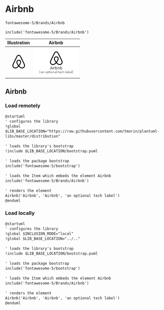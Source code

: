# Airbnb


```text
fontawesome-5/Brands/Airbnb
```

```text
include('fontawesome-5/Brands/Airbnb')
```



| Illustration | Airbnb |
| :---: | :---: |
| ![illustration for Illustration](../../fontawesome-5/Brands/Airbnb.png) | ![illustration for Airbnb](../../fontawesome-5/Brands/Airbnb.Local.png) |




## Airbnb

### Load remotely
```plantuml
@startuml
' configures the library
!global $LIB_BASE_LOCATION="https://raw.githubusercontent.com/tmorin/plantuml-libs/master/distribution"

' loads the library's bootstrap
!include $LIB_BASE_LOCATION/bootstrap.puml

' loads the package bootstrap
include('fontawesome-5/bootstrap')

' loads the Item which embeds the element Airbnb
include('fontawesome-5/Brands/Airbnb')

' renders the element
Airbnb('Airbnb', 'Airbnb', 'an optional tech label')
@enduml
```

### Load locally
```plantuml
@startuml
' configures the library
!global $INCLUSION_MODE="local"
!global $LIB_BASE_LOCATION="../.."

' loads the library's bootstrap
!include $LIB_BASE_LOCATION/bootstrap.puml

' loads the package bootstrap
include('fontawesome-5/bootstrap')

' loads the Item which embeds the element Airbnb
include('fontawesome-5/Brands/Airbnb')

' renders the element
Airbnb('Airbnb', 'Airbnb', 'an optional tech label')
@enduml
```

